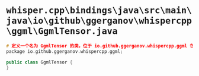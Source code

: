 # `whisper.cpp\bindings\java\src\main\java\io\github\ggerganov\whispercpp\ggml\GgmlTensor.java`

```cpp
# 定义一个名为 GgmlTensor 的类，位于 io.github.ggerganov.whispercpp.ggml 包中
package io.github.ggerganov.whispercpp.ggml;

public class GgmlTensor {
}
```